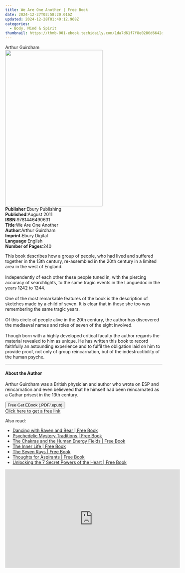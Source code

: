 ```yaml
---
title: We Are One Another | Free Book
date: 2024-12-27T02:58:20.016Z
updated: 2024-12-28T01:40:12.968Z
categories:
  - Body, Mind & Spirit
thumbnail: https://thmb-001-ebook.techidaily.com/1da7d61f7f8e0286d6642d91629b05d9b456b2cc8e96922f93f6951e15cc788c.jpg
---
```

<main id="book-container">
  <div class="flex flex-col">
    <div class="book-brief flex-1 py-6 px-4 sm:p-6 md:py-10 md:px-8">
      <!-- brief-->
      <div class="book-brief-main">Arthur Guirdham</div>
    </div>
    <div
      class="book-meta-info flex-1 grid gap-4 col-start-1 col-end-3 row-start-1 sm:mb-6 sm:grid-cols-4 lg:gap-6 lg:col-start-2 lg:row-end-6 lg:row-span-6 lg:mb-0"
    >
      <div
        class="book-meta-info-left place-content-center mt-4 p-4 text-sm leading-6 col-start-2 col-span-2 dark:text-slate-400"
      >
        <img
          class="w-full h-500 object-cover rounded-lg sm:h-255 sm:col-span-2 lg:col-span-full"
          src="https://img-001-ebook.techidaily.com/925c0ed302b7d3504d6c93bd5892c1f7589c575d279ba5474d618e19a61dd41c.jpg"
          alt=""
          width="312"
          height="500"
        />
      </div>
      <div
        class="book-meta-info-right mt-2 col-start-1 row-start-2 col-span-3 self-center"
      >
        <!-- meta data  -->
        <div class="flex flex-col px-4 md:px-8">
          <div class="flex-1">
            <strong>Publisher</strong>:<span class="px-2"
              >Ebury Publishing</span
            >
          </div>
          <div class="flex-1">
            <strong>Published</strong>:<span class="px-2">August 2011</span>
          </div>
          <div class="flex-1">
            <strong>ISBN</strong>:<span class="px-2">9781446490631</span>
          </div>
          <div class="flex-1">
            <strong>Title</strong>:<span class="px-2">We Are One Another</span>
          </div>
          <div class="flex-1">
            <strong>Author</strong>:<span class="px-2">Arthur Guirdham</span>
          </div>
          <div class="flex-1">
            <strong>Imprint</strong>:<span class="px-2">Ebury Digital</span>
          </div>
          <div class="flex-1">
            <strong>Language</strong>:<span class="px-2">English</span>
          </div>
          <div class="flex-1">
            <strong>Number of Pages</strong>:<span class="px-2">240</span>
          </div>
        </div>
      </div>
    </div>
    <div class="book-description flex-1 py-6 px-4 sm:p-6 md:py-10 md:px-8">
      <div class="book-description-main">
        <div accordion-content="" id="description">
          <p>
            This book describes how a group of people, who had lived and
            suffered together in the 13th century, re-assembled in the 20th
            century in a limited area in the west of England.<br /><br />Independently
            of each other these people tuned in, with the piercing accuracy of
            searchlights, to the same tragic events in the Languedoc in the
            years 1242 to 1244.<br /><br />One of the most remarkable features
            of the book is the description of sketches made by a child of seven.
            It is clear that in these she too was remembering the same tragic
            years.<br /><br />Of this circle of people alive in the 20th
            century, the author has discovered the mediaeval names and roles of
            seven of the eight involved.<br /><br />Though born with a highly
            developed critical faculty the author regards the material revealed
            to him as unique. He has written this book to record faithfully an
            astounding experience and to fulfil the obligation laid on him to
            provide proof, not only of group reincarnation, but of the
            indestructibility of the human psyche.
          </p>
        </div>
        <div class="accordion-fader"></div>
      </div>
    </div>
    <div class="book-excerpts flex-1 py-6 px-4 sm:p-6 md:py-10 md:px-8">
      <!-- excerpts-->
      <div class="book-excerpts-main">
        <hr />
        <h4 class="placeholder placeholder-heading">
          <span>About the Author</span>
        </h4>
        <p>
          Arthur Guirdham was a British physician and author who wrote on ESP
          and reincarnation and even believeed that he himself had been
          reincarnated as a Cathar prisest in the 13th century.
        </p>
      </div>
    </div>
    <div
      class="book-about-author flex-1 py-6 px-4 sm:p-6 md:py-10 md:px-8"
    ></div>
    <div class="book-free-get flex-1 py-6 px-4 sm:p-6 md:py-10 md:px-8">
      <button
        id="btn-free-get"
        class="bg-blue-500 hover:bg-blue-700 text-white font-bold py-2 px-4 rounded"
      >
        Free Get EBook (.PDF/.epub)
      </button>
      <div id="countdown-display" class="px-2 text-lg mt-2"></div>
      <a
        id="free-link"
        class="hidden bg-blue-500 hover:bg-blue-700 text-white font-bold py-2 px-4 rounded"
        href="https://www.ebooks.com/en-us/book/730408/we-are-one-another/arthur-guirdham/"
        target="_blank"
        >Click here to get a free link</a
      >
    </div>
    <script>
      let countdownTime = 0;
      let countdownInterval = null;
      document
        .getElementById('btn-free-get')
        .addEventListener('click', startCountdown);
      function startCountdown() {
        countdownTime = new Date().getTime() + 60000 * 3;
        countdownInterval = setInterval(updateCountdown, 1000);
        document.getElementById('btn-free-get').disabled = true;
        document
          .getElementById('btn-free-get')
          .classList.add('bg-gray-500', 'cursor-not-allowed');
      }
      function updateCountdown() {
        let currentTime = new Date().getTime();
        let timeLeft = countdownTime - currentTime;
        let secondsLeft = Math.floor(timeLeft / 1000);
        document.getElementById('countdown-display').innerHTML =
          `Remaining time: ${secondsLeft} seconds.`;
        if (secondsLeft <= 0) {
          clearInterval(countdownInterval);
          document.getElementById('btn-free-get').classList.add('hidden');
          document.getElementById('free-link').classList.remove('hidden');
          document.getElementById('countdown-display').innerHTML = '';
        }
      }
    </script>
  </div>
</main>

<ins class="adsbygoogle"
      style="display:block"
      data-ad-client="ca-pub-7571918770474297"
      data-ad-slot="8358498916"
      data-ad-format="auto"
      data-full-width-responsive="true"></ins>
    

<span class="atpl-alsoreadstyle">Also read:</span>
<div><ul>
<li><a href="https://novels-ebooks.techidaily.com/96028125-9781620558157-dancing-with-raven-and-bear/"><u>Dancing with Raven and Bear | Free Book</u></a></li>
<li><a href="https://novels-ebooks.techidaily.com/96028126-9781620558010-psychedelic-mystery-traditions/"><u>Psychedelic Mystery Traditions | Free Book</u></a></li>
<li><a href="https://novels-ebooks.techidaily.com/96028585-9780835621687-the-chakras-and-the-human-energy-fields/"><u>The Chakras and the Human Energy Fields | Free Book</u></a></li>
<li><a href="https://novels-ebooks.techidaily.com/96028586-9780835621878-the-inner-life/"><u>The Inner Life | Free Book</u></a></li>
<li><a href="https://novels-ebooks.techidaily.com/96028583-9780835621922-the-seven-rays/"><u>The Seven Rays | Free Book</u></a></li>
<li><a href="https://novels-ebooks.techidaily.com/96028584-9780835621564-thoughts-for-aspirants/"><u>Thoughts for Aspirants | Free Book</u></a></li>
<li><a href="https://novels-ebooks.techidaily.com/96028124-9781620558133-unlocking-the-7-secret-powers-of-the-heart/"><u>Unlocking the 7 Secret Powers of the Heart | Free Book</u></a></li>
</ul></div>

<!-- affiliate ads begin -->
<iframe width="560" height="315" src="https://www.youtube.com/embed/5OmJZ4Z8jgk?si=YIoEaPI8geoiFSYE" title="YouTube video player" frameborder="0" allow="accelerometer; autoplay; clipboard-write; encrypted-media; gyroscope; picture-in-picture; web-share" referrerpolicy="strict-origin-when-cross-origin" allowfullscreen></iframe>
<!-- affiliate ads end -->

